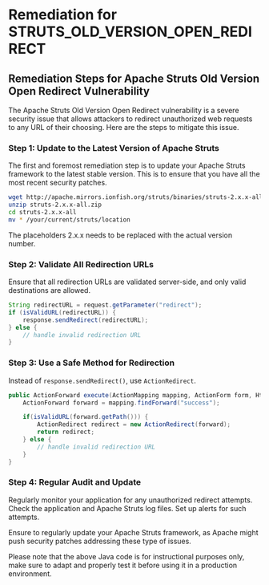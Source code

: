 # Remediation for STRUTS_OLD_VERSION_OPEN_REDIRECT

## Remediation Steps for Apache Struts Old Version Open Redirect Vulnerability

The Apache Struts Old Version Open Redirect vulnerability is a severe security issue that allows attackers to redirect unauthorized web requests to any URL of their choosing. Here are the steps to mitigate this issue.

### Step 1: Update to the Latest Version of Apache Struts

The first and foremost remediation step is to update your Apache Struts framework to the latest stable version. This is to ensure that you have all the most recent security patches.

```bash
wget http://apache.mirrors.ionfish.org/struts/binaries/struts-2.x.x-all.zip
unzip struts-2.x.x-all.zip
cd struts-2.x.x-all
mv * /your/current/struts/location
```

The placeholders 2.x.x needs to be replaced with the actual version number.

### Step 2: Validate All Redirection URLs

Ensure that all redirection URLs are validated server-side, and only valid destinations are allowed.

```java
String redirectURL = request.getParameter("redirect");
if (isValidURL(redirectURL)) {
    response.sendRedirect(redirectURL);
} else {
    // handle invalid redirection URL
}
```

### Step 3: Use a Safe Method for Redirection

Instead of `response.sendRedirect()`, use `ActionRedirect`.

```java
public ActionForward execute(ActionMapping mapping, ActionForm form, HttpServletRequest request, HttpServletResponse response) {
    ActionForward forward = mapping.findForward("success");

    if(isValidURL(forward.getPath())) {
        ActionRedirect redirect = new ActionRedirect(forward);
        return redirect;
    } else {
        // handle invalid redirection URL
    }
}
```

### Step 4: Regular Audit and Update

Regularly monitor your application for any unauthorized redirect attempts. Check the application and Apache Struts log files. Set up alerts for such attempts.

Ensure to regularly update your Apache Struts framework, as Apache might push security patches addressing these type of issues.

Please note that the above Java code is for instructional purposes only, make sure to adapt and properly test it before using it in a production environment.
